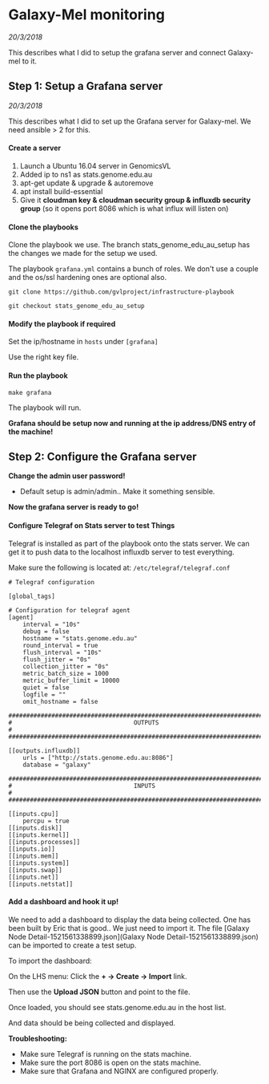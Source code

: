 # Galaxy-Mel monitoring

*20/3/2018*

This describes what I did to setup the grafana server and connect Galaxy-mel to it.

## Step 1: Setup a Grafana server

*20/3/2018*

This describes what I did to set up the Grafana server for Galaxy-mel. We need ansible > 2 for this.

#### Create a server

1. Launch a Ubuntu 16.04 server in GenomicsVL
1. Added ip to ns1 as stats.genome.edu.au
1. apt-get update & upgrade & autoremove
1. apt install build-essential
1. Give it **cloudman key & cloudman security group & influxdb security group** (so it opens port 8086 which is what influx will listen on)

#### Clone the playbooks

Clone the playbook we use. The branch stats_genome_edu_au_setup has the changes we made for the setup we used.

The playbook `grafana.yml` contains a bunch of roles. We don't use a couple and the os/ssl hardening ones are optional also.

```
git clone https://github.com/gvlproject/infrastructure-playbook

git checkout stats_genome_edu_au_setup
```

#### Modify the playbook if required

Set the ip/hostname in `hosts` under `[grafana]`

Use the right key file.

#### Run the playbook

```
make grafana
```

The playbook will run.

**Grafana should be setup now and running at the ip address/DNS entry of the machine!**

## Step 2: Configure the Grafana server

**Change the admin user password!**

* Default setup is admin/admin.. Make it something sensible.

**Now the grafana server is ready to go!**


#### Configure Telegraf on Stats server to test Things

Telegraf is installed as part of the playbook onto the stats server. We can get it to push data to the localhost influxdb server to test everything.

Make sure the following is located at: `/etc/telegraf/telegraf.conf`

```
# Telegraf configuration

[global_tags]

# Configuration for telegraf agent
[agent]
    interval = "10s"
    debug = false
    hostname = "stats.genome.edu.au"
    round_interval = true
    flush_interval = "10s"
    flush_jitter = "0s"
    collection_jitter = "0s"
    metric_batch_size = 1000
    metric_buffer_limit = 10000
    quiet = false
    logfile = ""
    omit_hostname = false

###############################################################################
#                                  OUTPUTS                                    #
###############################################################################

[[outputs.influxdb]]
    urls = ["http://stats.genome.edu.au:8086"]
    database = "galaxy"

###############################################################################
#                                  INPUTS                                     #
###############################################################################

[[inputs.cpu]]
    percpu = true
[[inputs.disk]]
[[inputs.kernel]]
[[inputs.processes]]
[[inputs.io]]
[[inputs.mem]]
[[inputs.system]]
[[inputs.swap]]
[[inputs.net]]
[[inputs.netstat]]
```
#### Add a dashboard and hook it up!

We need to add a dashboard to display the data being collected. One has been built by Eric that is good.. We just need to import it. The file [Galaxy Node Detail-1521561338899.json](Galaxy Node Detail-1521561338899.json) can be imported to create a test setup.

To import the dashboard:

On the LHS menu: Click the **+ -> Create -> Import** link.

Then use the **Upload JSON** button and point to the file.

Once loaded, you should see stats.genome.edu.au in the host list.

And data should be being collected and displayed.

**Troubleshooting:**
- Make sure Telegraf is running on the stats machine.
- Make sure the port 8086 is open on the stats machine.
- Make sure that Grafana and NGINX are configured properly.

